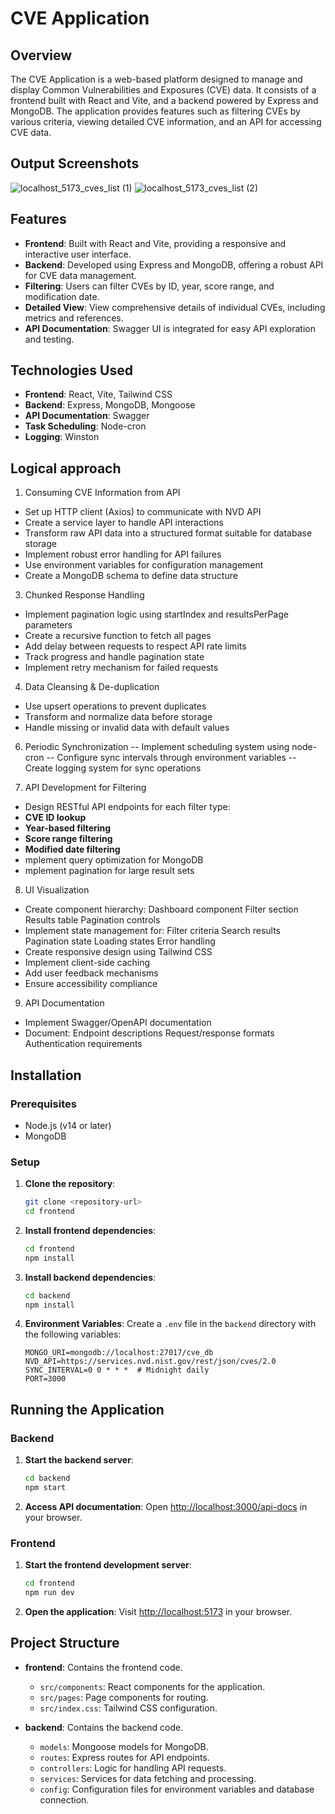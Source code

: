 # CVE Application

## Overview

The CVE Application is a web-based platform designed to manage and display Common Vulnerabilities and Exposures (CVE) data. It consists of a frontend built with React and Vite, and a backend powered by Express and MongoDB. The application provides features such as filtering CVEs by various criteria, viewing detailed CVE information, and an API for accessing CVE data.

## Output Screenshots
![localhost_5173_cves_list (1)](https://github.com/user-attachments/assets/bdeea753-22eb-4893-8c96-7b3a1a292db1)
![localhost_5173_cves_list (2)](https://github.com/user-attachments/assets/e17f3201-3dc8-4fb3-83d2-07a2ca88214f)


## Features

- **Frontend**: Built with React and Vite, providing a responsive and interactive user interface.
- **Backend**: Developed using Express and MongoDB, offering a robust API for CVE data management.
- **Filtering**: Users can filter CVEs by ID, year, score range, and modification date.
- **Detailed View**: View comprehensive details of individual CVEs, including metrics and references.
- **API Documentation**: Swagger UI is integrated for easy API exploration and testing.

## Technologies Used

- **Frontend**: React, Vite, Tailwind CSS
- **Backend**: Express, MongoDB, Mongoose
- **API Documentation**: Swagger
- **Task Scheduling**: Node-cron
- **Logging**: Winston

## Logical approach
1. Consuming CVE Information from API
- Set up HTTP client (Axios) to communicate with NVD API
- Create a service layer to handle API interactions
- Transform raw API data into a structured format suitable for database storage
- Implement robust error handling for API failures
- Use environment variables for configuration management
- Create a MongoDB schema to define data structure
   
3. Chunked Response Handling
- Implement pagination logic using startIndex and resultsPerPage parameters
- Create a recursive function to fetch all pages
- Add delay between requests to respect API rate limits
- Track progress and handle pagination state
- Implement retry mechanism for failed requests

4. Data Cleansing & De-duplication
- Use upsert operations to prevent duplicates
- Transform and normalize data before storage
- Handle missing or invalid data with default values

6. Periodic Synchronization
-- Implement scheduling system using node-cron
-- Configure sync intervals through environment variables
-- Create logging system for sync operations
   
7. API Development for Filtering
- Design RESTful API endpoints for each filter type:
-  **CVE ID lookup**
-  **Year-based filtering**
-  **Score range filtering**
-  **Modified date filtering**
-  mplement query optimization for MongoDB
-  mplement pagination for large result sets

8. UI Visualization
- Create component hierarchy:
  Dashboard component
  Filter section
  Results table
  Pagination controls
- Implement state management for:
  Filter criteria
  Search results
  Pagination state
  Loading states
  Error handling
- Create responsive design using Tailwind CSS
- Implement client-side caching
- Add user feedback mechanisms
- Ensure accessibility compliance

9. API Documentation
- Implement Swagger/OpenAPI documentation
- Document:
  Endpoint descriptions
  Request/response formats
  Authentication requirements

## Installation

### Prerequisites

- Node.js (v14 or later)
- MongoDB

### Setup

1. **Clone the repository**:
   ```bash
   git clone <repository-url>
   cd frontend
   ```

2. **Install frontend dependencies**:
   ```bash
   cd frontend
   npm install
   ```

3. **Install backend dependencies**:
   ```bash
   cd backend
   npm install
   ```

4. **Environment Variables**:
   Create a `.env` file in the `backend` directory with the following variables:
   ```plaintext
   MONGO_URI=mongodb://localhost:27017/cve_db
   NVD_API=https://services.nvd.nist.gov/rest/json/cves/2.0
   SYNC_INTERVAL=0 0 * * *  # Midnight daily
   PORT=3000
   ```

## Running the Application

### Backend

1. **Start the backend server**:
   ```bash
   cd backend
   npm start
   ```

2. **Access API documentation**:
   Open [http://localhost:3000/api-docs](http://localhost:3000/api-docs) in your browser.

### Frontend

1. **Start the frontend development server**:
   ```bash
   cd frontend
   npm run dev
   ```

2. **Open the application**:
   Visit [http://localhost:5173](http://localhost:5173) in your browser.

## Project Structure

- **frontend**: Contains the frontend code.
  - `src/components`: React components for the application.
  - `src/pages`: Page components for routing.
  - `src/index.css`: Tailwind CSS configuration.

- **backend**: Contains the backend code.
  - `models`: Mongoose models for MongoDB.
  - `routes`: Express routes for API endpoints.
  - `controllers`: Logic for handling API requests.
  - `services`: Services for data fetching and processing.
  - `config`: Configuration files for environment variables and database connection.

